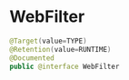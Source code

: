 # WebFilter

```java
@Target(value=TYPE)
@Retention(value=RUNTIME)
@Documented
public @interface WebFilter
```